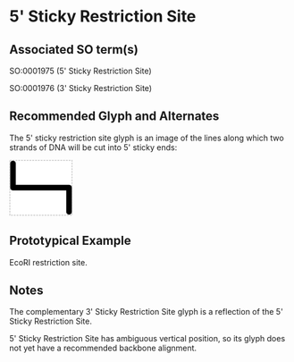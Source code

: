 # 5' Sticky Restriction Site

## Associated SO term(s)
SO:0001975 (5' Sticky Restriction Site)

SO:0001976 (3' Sticky Restriction Site)


## Recommended Glyph and Alternates
The 5' sticky restriction site glyph is an image of the lines along which two strands of DNA will be cut into 5' sticky ends:

![glyph specification](five-prime-sticky-restriction-site-specification.png)

## Prototypical Example

EcoRI restriction site.

## Notes
The complementary 3' Sticky Restriction Site glyph is a reflection of the 5' Sticky Restriction Site.

5' Sticky Restriction Site has ambiguous vertical position, so its glyph does not yet have a recommended backbone alignment.

